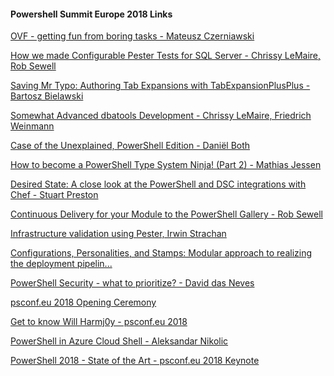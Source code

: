﻿#### Powershell Summit Europe 2018 Links
[OVF - getting fun from boring tasks - Mateusz Czerniawski](Powershell%20Summit%20Europe%202018/OVF%20-%20getting%20fun%20from%20boring%20tasks%20-%20Mateusz%20Czerniawski.md)


[How we made Configurable Pester Tests for SQL Server - Chrissy LeMaire, Rob Sewell](Powershell%20Summit%20Europe%202018/How%20we%20made%20Configurable%20Pester%20Tests%20for%20SQL%20Server%20-%20Chrissy%20LeMaire%20Rob%20Sewell.md)


[Saving Mr Typo: Authoring Tab Expansions with TabExpansionPlusPlus - Bartosz Bielawski](Powershell%20Summit%20Europe%202018/Saving%20Mr%20Typo%20Authoring%20Tab%20Expansions%20with%20TabExpansionPlusPlus%20-%20Bartosz%20Bielawski.md)


[Somewhat Advanced dbatools Development - Chrissy LeMaire, Friedrich Weinmann](Powershell%20Summit%20Europe%202018/Somewhat%20Advanced%20dbatools%20Development%20-%20Chrissy%20LeMaire%20Friedrich%20Weinmann.md)


[Case of the Unexplained, PowerShell Edition - Daniël Both](Powershell%20Summit%20Europe%202018/Case%20of%20the%20Unexplained%20PowerShell%20Edition%20-%20Daniël%20Both.md)


[How to become a PowerShell Type System Ninja! (Part 2) - Mathias Jessen](Powershell%20Summit%20Europe%202018/How%20to%20become%20a%20PowerShell%20Type%20System%20Ninja!%20(Part%202)%20-%20Mathias%20Jessen.md)


[Desired State: A close look at the PowerShell and DSC integrations with Chef - Stuart Preston](Powershell%20Summit%20Europe%202018/Desired%20State%20A%20close%20look%20at%20the%20PowerShell%20and%20DSC%20integrations%20with%20Chef%20-%20Stuart%20Preston.md)


[Continuous Delivery for your Module to the PowerShell Gallery - Rob Sewell](Powershell%20Summit%20Europe%202018/Continuous%20Delivery%20for%20your%20Module%20to%20the%20PowerShell%20Gallery%20-%20Rob%20Sewell.md)


[Infrastructure validation using Pester, Irwin Strachan](Powershell%20Summit%20Europe%202018/Infrastructure%20validation%20using%20Pester%20Irwin%20Strachan.md)


[Configurations, Personalities, and Stamps: Modular approach to realizing the deployment pipelin...](Powershell%20Summit%20Europe%202018/Configurations%20Personalities%20and%20Stamps%20Modular%20approach%20to%20realizing%20the%20deployment%20pipelin....md)


[PowerShell Security - what to prioritize? - David das Neves](Powershell%20Summit%20Europe%202018/PowerShell%20Security%20-%20what%20to%20prioritize%20-%20David%20das%20Neves.md)


[psconf.eu 2018 Opening Ceremony](Powershell%20Summit%20Europe%202018/psconf.eu%202018%20Opening%20Ceremony.md)


[Get to know Will Harmj0y - psconf.eu 2018](Powershell%20Summit%20Europe%202018/Get%20to%20know%20Will%20Harmj0y%20-%20psconf.eu%202018.md)


[PowerShell in Azure Cloud Shell - Aleksandar Nikolic](Powershell%20Summit%20Europe%202018/PowerShell%20in%20Azure%20Cloud%20Shell%20-%20Aleksandar%20Nikolic.md)


[PowerShell 2018 - State of the Art - psconf.eu 2018 Keynote](Powershell%20Summit%20Europe%202018/PowerShell%202018%20-%20State%20of%20the%20Art%20-%20psconf.eu%202018%20Keynote.md)



